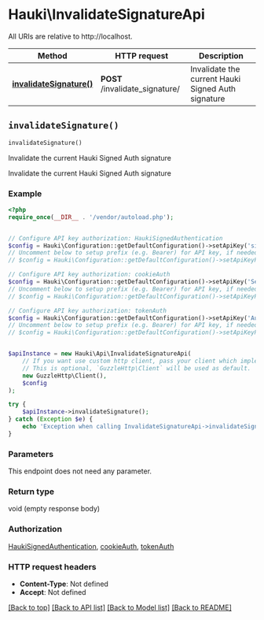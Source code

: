 # Hauki\InvalidateSignatureApi

All URIs are relative to http://localhost.

Method | HTTP request | Description
------------- | ------------- | -------------
[**invalidateSignature()**](InvalidateSignatureApi.md#invalidateSignature) | **POST** /invalidate_signature/ | Invalidate the current Hauki Signed Auth signature


## `invalidateSignature()`

```php
invalidateSignature()
```

Invalidate the current Hauki Signed Auth signature

Invalidate the current Hauki Signed Auth signature

### Example

```php
<?php
require_once(__DIR__ . '/vendor/autoload.php');


// Configure API key authorization: HaukiSignedAuthentication
$config = Hauki\Configuration::getDefaultConfiguration()->setApiKey('signature', 'YOUR_API_KEY');
// Uncomment below to setup prefix (e.g. Bearer) for API key, if needed
// $config = Hauki\Configuration::getDefaultConfiguration()->setApiKeyPrefix('signature', 'Bearer');

// Configure API key authorization: cookieAuth
$config = Hauki\Configuration::getDefaultConfiguration()->setApiKey('Session', 'YOUR_API_KEY');
// Uncomment below to setup prefix (e.g. Bearer) for API key, if needed
// $config = Hauki\Configuration::getDefaultConfiguration()->setApiKeyPrefix('Session', 'Bearer');

// Configure API key authorization: tokenAuth
$config = Hauki\Configuration::getDefaultConfiguration()->setApiKey('Authorization', 'YOUR_API_KEY');
// Uncomment below to setup prefix (e.g. Bearer) for API key, if needed
// $config = Hauki\Configuration::getDefaultConfiguration()->setApiKeyPrefix('Authorization', 'Bearer');


$apiInstance = new Hauki\Api\InvalidateSignatureApi(
    // If you want use custom http client, pass your client which implements `GuzzleHttp\ClientInterface`.
    // This is optional, `GuzzleHttp\Client` will be used as default.
    new GuzzleHttp\Client(),
    $config
);

try {
    $apiInstance->invalidateSignature();
} catch (Exception $e) {
    echo 'Exception when calling InvalidateSignatureApi->invalidateSignature: ', $e->getMessage(), PHP_EOL;
}
```

### Parameters

This endpoint does not need any parameter.

### Return type

void (empty response body)

### Authorization

[HaukiSignedAuthentication](../../README.md#HaukiSignedAuthentication), [cookieAuth](../../README.md#cookieAuth), [tokenAuth](../../README.md#tokenAuth)

### HTTP request headers

- **Content-Type**: Not defined
- **Accept**: Not defined

[[Back to top]](#) [[Back to API list]](../../README.md#endpoints)
[[Back to Model list]](../../README.md#models)
[[Back to README]](../../README.md)
